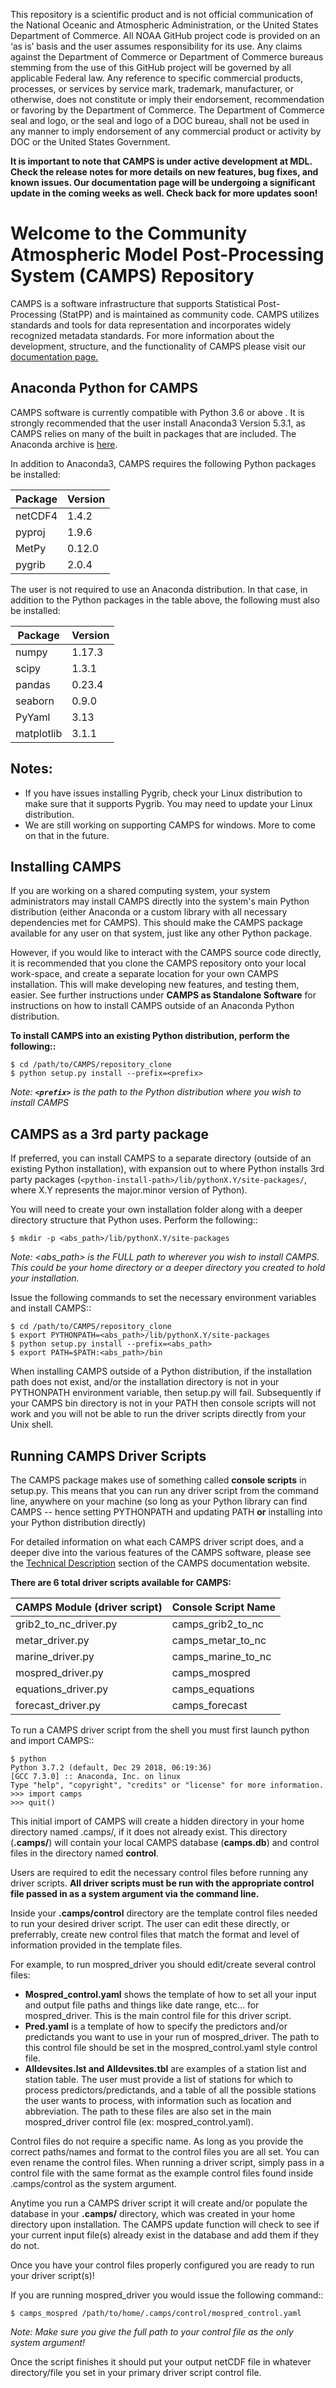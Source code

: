 This repository is a scientific product and is not official communication of the National Oceanic and Atmospheric Administration, or the United States Department of Commerce. All NOAA GitHub project code is provided on an ‘as is’ basis and the user assumes responsibility for its use. Any claims against the Department of Commerce or Department of Commerce bureaus stemming from the use of this GitHub project will be governed by all applicable Federal law. Any reference to specific commercial products, processes, or services by service mark, trademark, manufacturer, or otherwise, does not constitute or imply their endorsement, recommendation or favoring by the Department of Commerce. The Department of Commerce seal and logo, or the seal and logo of a DOC bureau, shall not be used in any manner to imply endorsement of any commercial product or activity by DOC or the United States Government.

**It is important to note that CAMPS is under active development at MDL.  Check the release notes for more details on new features, bug fixes, and known issues.  Our documentation page will be undergoing a significant update in the coming weeks as well.  Check back for more updates soon!**

# Welcome to the Community Atmospheric Model Post-Processing System (CAMPS) Repository

CAMPS is a software infrastructure that supports Statistical Post-Processing (StatPP) and is maintained as community code.  CAMPS utilizes standards and tools for data representation and incorporates widely recognized metadata standards.  For more information about the development, structure, and the functionality of CAMPS please visit our [documentation page.](https://noaa-mdl.github.io/CAMPS/)

 ## Anaconda Python for CAMPS

CAMPS software is currently compatible with Python 3.6 or above . It is strongly recommended that the user install Anaconda3 Version 5.3.1, as CAMPS relies on many of the built in packages that are included. The Anaconda archive is [here](https://repo.anaconda.com/archive/).

In addition to Anaconda3, CAMPS requires the following Python packages be installed:

| Package | Version |
|--|--|
| netCDF4 | 1.4.2 |
| pyproj | 1.9.6 |
| MetPy | 0.12.0 |
| pygrib | 2.0.4 |

The user is not required to use an Anaconda distribution.  In that case, in addition to the Python packages in the table above, the following must also be installed:

| Package | Version |
|--|--|
| numpy | 1.17.3 |
| scipy | 1.3.1 |
| pandas | 0.23.4 |
| seaborn | 0.9.0 |
| PyYaml | 3.13 |
| matplotlib | 3.1.1 |



## Notes:
* If you have issues installing Pygrib, check your Linux distribution to make sure that it supports Pygrib.  You may need
  to update your Linux distribution.
* We are still working on supporting CAMPS for windows.  More to come on that in the future.

## Installing CAMPS

If you are working on a shared computing system, your system administrators may install CAMPS directly into the system's main Python distribution (either Anaconda or a custom library with all necessary dependencies met for CAMPS). This should make the CAMPS package available for any user on that system, just like any other Python package.

However, if you would like to interact with the CAMPS source code directly, it is recommended that you clone the CAMPS repository onto your local work-space, and create a separate location for your own CAMPS installation. This will make developing new features, and testing them, easier. See further instructions under **CAMPS as Standalone Software** for instructions on how to install CAMPS outside of an Anaconda Python distribution.


**To install CAMPS into an existing Python distribution, perform the following::**

    $ cd /path/to/CAMPS/repository_clone
    $ python setup.py install --prefix=<prefix>

*Note: **`<prefix>`** is the path to the Python distribution where you wish to install CAMPS*

## CAMPS as a 3rd party package

If preferred, you can install CAMPS to a separate directory (outside of an existing Python installation), with expansion out to where Python installs 3rd party packages (`<python-install-path>/lib/pythonX.Y/site-packages/`, where X.Y represents the major.minor version of Python).

You will need to create your own installation folder along with a deeper directory structure that Python uses.  Perform the following::

    $ mkdir -p <abs_path>/lib/pythonX.Y/site-packages

*Note: <abs_path> is the FULL path to wherever you wish to install CAMPS. This could be your home directory or a deeper directory you created to hold your installation.*

Issue the following commands to set the necessary environment variables and install CAMPS::

    $ cd /path/to/CAMPS/repository_clone
    $ export PYTHONPATH=<abs_path>/lib/pythonX.Y/site-packages
    $ python setup.py install --prefix=<abs_path>
    $ export PATH=$PATH:<abs_path>/bin

When installing CAMPS outside of a Python distribution, if the installation path does not exist, and/or the installation directory is not in your PYTHONPATH environment variable, then setup.py will fail. Subsequently if your CAMPS bin directory is not in your PATH then console scripts will not work and you will not be able to run the driver scripts directly from your Unix shell.

## Running CAMPS Driver Scripts
The CAMPS package makes use of something called **console scripts** in setup.py.  This means that you can run any driver script from the command line, anywhere on your machine (so long as your Python library can find CAMPS -- hence setting PYTHONPATH and updating PATH **or** installing into your Python distribution directly)

For detailed information on what each CAMPS driver script does, and a deeper dive into the various features of the CAMPS software, please see the [Technical Description](https://noaa-mdl.github.io/CAMPS/technical/index.html) section of the CAMPS documentation website.

**There are 6 total driver scripts available for CAMPS:**

| CAMPS Module (driver script) | Console Script Name  |
|--|--|
| grib2_to_nc_driver.py        |  camps_grib2_to_nc   |
| metar_driver.py              |  camps_metar_to_nc   |
| marine_driver.py             |  camps_marine_to_nc  |
| mospred_driver.py            |  camps_mospred       |
| equations_driver.py          |  camps_equations     |
| forecast_driver.py           |  camps_forecast      |

To run a CAMPS driver script from the shell you must first launch python and import CAMPS::

    $ python
    Python 3.7.2 (default, Dec 29 2018, 06:19:36)
    [GCC 7.3.0] :: Anaconda, Inc. on linux
    Type "help", "copyright", "credits" or "license" for more information.
    >>> import camps
    >>> quit()

This initial import of CAMPS will create a hidden directory in your home directory named .camps/, if it does not already exist.  This directory (**.camps/**) will contain your local CAMPS database (**camps.db**) and control files in the directory named **control**.

Users are required to edit the necessary control files before running any driver scripts.  **All driver scripts must be run with the appropriate control file passed in as a system argument via the command line.**

Inside your **.camps/control** directory are the template control files needed to run your desired driver script.  The user can edit these directly, or preferrably, create new control files that match the format and level of information provided in the template files.

For example, to run mospred_driver you should edit/create several control files:

* **Mospred_control.yaml** shows the template of how to set all your input and output file paths and things like date range, etc… for mospred_driver. This is the main control file for this driver script.
* **Pred.yaml** is a template of how to specify the predictors and/or predictands you want to use in your run of mospred_driver. The path to this control file should be set in the mospred_control.yaml style control file.
* **Alldevsites.lst and Alldevsites.tbl** are examples of a station list and station table. The user must provide a list of stations for which to process predictors/predictands, and a table of all the possible stations the user wants to process, with information such as location and abbreviation. The path to these files are also set in the main mospred_driver control file (ex: mospred_control.yaml).

Control files do not require a specific name. As long as you provide the correct paths/names and format to the control files you are all set. You can even rename the control files. When running a driver script, simply pass in a control file with the same format as the example control files found inside .camps/control as the system argument.

Anytime you run a CAMPS driver script it will create and/or populate the database in your **.camps/** directory, which was created in your home directory upon installation. The CAMPS update function will check to see if your current input file(s) already exist in the database and add them if they do not.

Once you have your control files properly configured you are ready to run your driver script(s)!

If you are running mospred_driver you would issue the following command::

    $ camps_mospred /path/to/home/.camps/control/mospred_control.yaml

*Note: Make sure you give the full path to your control file as the only system argument!*

Once the script finishes it should put your output netCDF file in whatever directory/file you set in your primary driver script control file.
